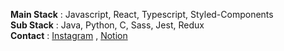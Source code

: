 **Main Stack** : Javascript, React, Typescript, Styled-Components   
**Sub Stack** : Java, Python, C, Sass, Jest, Redux  
**Contact** : [Instagram](https://www.instagram.com/x0_ghks1/?hl=ko) , [Notion](https://lumbar-dessert-399.notion.site/FE-Developer-85690d59cde44d278c9419ca2ee3d416)
